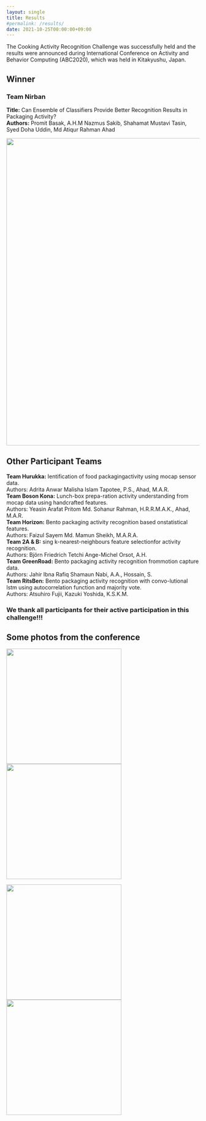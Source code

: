```yaml
---
layout: single
title: Results
#permalink: /results/
date: 2021-10-25T00:00:00+09:00
---
```

 
The Cooking Activity Recognition Challenge was successfully held and the results were announced during International Conference on Activity and Behavior Computing (ABC2020), which was held in Kitakyushu, Japan.


<h2>Winner</h2>
<h3>Team Nirban</h3>
<div><b>Title:</b> Can Ensemble of Classifiers Provide Better Recognition Results in Packaging Activity?</div>
<div><b>Authors:</b> Promit Basak, A.H.M Nazmus Sakib, Shahamat Mustavi Tasin, Syed Doha Uddin, Md Atiqur Rahman Ahad</div>

<p float="left">
  <img src="/bento2021/assets/images/winner.png" width="800" />
</p>

<h2>Other Participant Teams</h2>
<div><b>Team Hurukka:</b> Ientification of food packagingactivity using mocap sensor data.</div>
<div>Authors: Adrita Anwar Malisha Islam Tapotee, P.S., Ahad, M.A.R.</div>

<div><b>Team Boson Kona:</b> Lunch-box prepa-ration activity understanding from mocap data using handcrafted features.</div>
<div>Authors: Yeasin Arafat Pritom Md. Sohanur Rahman, H.R.R.M.A.K., Ahad, M.A.R.</div>

<div><b>Team Horizon:</b> Bento packaging activity recognition based onstatistical features.</div>
<div>Authors: Faizul Sayem Md. Mamun Sheikh, M.A.R.A.</div>

<div><b>Team 2A & B:</b> sing k-nearest-neighbours feature selectionfor activity recognition.</div>
<div>Authors: Björn Friedrich Tetchi Ange-Michel Orsot, A.H.</div>

<div><b>Team GreenRoad:</b> Bento packaging activity recognition frommotion capture data.</div>
<div>Authors: Jahir Ibna Rafiq Shamaun Nabi, A.A., Hossain, S.</div>

<div><b>Team RitsBen:</b> Bento packaging activity recognition with convo-lutional lstm using autocorrelation function and majority vote.</div>
<div>Authors: Atsuhiro Fujii, Kazuki Yoshida, K.S.K.M.</div>

<h3>
    We thank all participants for their active participation in this challenge!!!
</h3>

<h2>Some photos from the conference</h2>

<p float="left">
  <img src="/bento2021/assets/images/2021-10-22-1.png" width="300" />
  <img src="/bento2021/assets/images/2021-10-22-2.png" width="300" />
</p>

<p float="left">
  <img src="/bento2021/assets/images/2021-10-22-3.png" width="300" />
  <img src="/bento2021/assets/images/2021-10-22-4.png" width="300" />
</p>

